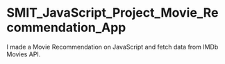 # SMIT_JavaScript_Project_Movie_Recommendation_App
I made a Movie Recommendation on JavaScript and fetch data from IMDb Movies API.
